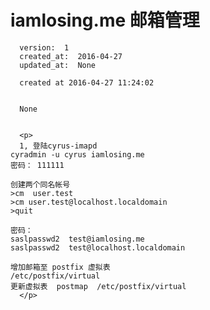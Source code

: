 
  # iamlosing.me 邮箱管理

      version:  1
      created_at:  2016-04-27
      updated_at:  None

      created at 2016-04-27 11:24:02 


      None


      <p>
      1, 登陆cyrus-imapd
	cyradmin -u cyrus iamlosing.me
	密码： 111111

	创建两个同名帐号
	>cm  user.test
	>cm user.test@localhost.localdomain
	>quit

	密码： 
	saslpasswd2  test@iamlosing.me
	saslpasswd2  test@localhost.localdomain

	增加邮箱至 postfix 虚拟表  
	/etc/postfix/virtual
	更新虚拟表  postmap  /etc/postfix/virtual
      </p>

  